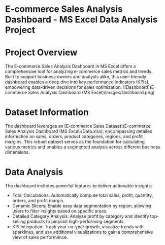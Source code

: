 # E-commerce Sales Analysis Dashboard - MS Excel Data Analysis Project

# Project Overview
The E-commerce Sales Analysis Dashboard in MS Excel offers a comprehensive tool for analyzing e-commerce sales metrics and trends. Built to support business owners and analysts alike, this user-friendly dashboard enables a deep dive into key performance indicators (KPIs), empowering data-driven decisions for sales optimization.
![Dashboard](E-commerce Sales Analysis Dashboard (MS Excel)/images/Dashboard.png)

# Dataset Information
The dashboard leverages an [E-commerce Sales Dataset](E-commerce Sales Analysis Dashboard (MS Excel)/Data.xlsx), encompassing detailed information on sales, orders, product categories, regions, and profit margins. This robust dataset serves as the foundation for calculating various metrics and enables a segmented analysis across different business dimensions.

# Data Analysis
The dashboard includes powerful features to deliver actionable insights:

- Total Calculations: Automatically compute total sales, profit, quantity, orders, and profit margin.
- Dynamic Slicers: Enable easy data segmentation by region, allowing users to filter insights based on specific areas.
- Detailed Category Analysis: Analyze profit by category and identify top-selling products to pinpoint high-performing segments.
- KPI Integration: Track year-on-year growth, visualize trends with sparklines, and use additional visualizations to gain a comprehensive view of sales performance.
